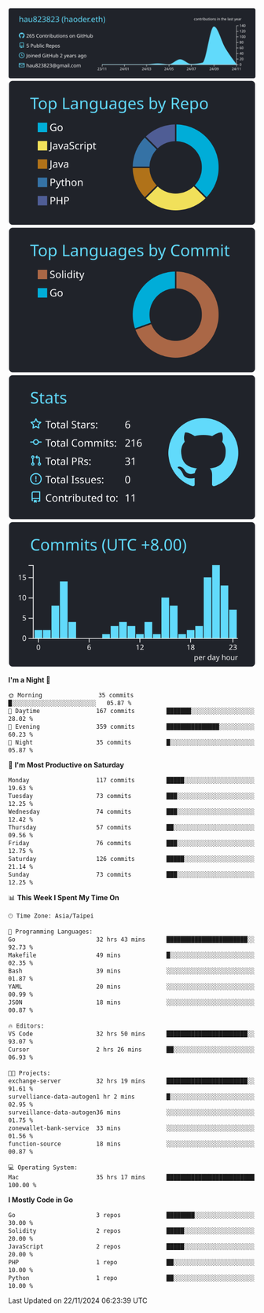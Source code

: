[![](https://raw.githubusercontent.com/hau823823/hau823823/master/profile-summary-card-output/react/0-profile-details.svg)](https://github.com/vn7n24fzkq/github-profile-summary-cards)
[![](https://raw.githubusercontent.com/hau823823/hau823823/master/profile-summary-card-output/react/1-repos-per-language.svg)](https://github.com/vn7n24fzkq/github-profile-summary-cards) [![](https://raw.githubusercontent.com/hau823823/hau823823/master/profile-summary-card-output/react/2-most-commit-language.svg)](https://github.com/vn7n24fzkq/github-profile-summary-cards)
[![](https://raw.githubusercontent.com/hau823823/hau823823/master/profile-summary-card-output/react/3-stats.svg)](https://github.com/vn7n24fzkq/github-profile-summary-cards) [![](https://raw.githubusercontent.com/hau823823/hau823823/master/profile-summary-card-output/react/4-productive-time.svg)](https://github.com/vn7n24fzkq/github-profile-summary-cards)

<!--START_SECTION:waka-->
**I'm a Night 🦉** 

```text
🌞 Morning                35 commits          █░░░░░░░░░░░░░░░░░░░░░░░░   05.87 % 
🌆 Daytime                167 commits         ███████░░░░░░░░░░░░░░░░░░   28.02 % 
🌃 Evening                359 commits         ███████████████░░░░░░░░░░   60.23 % 
🌙 Night                  35 commits          █░░░░░░░░░░░░░░░░░░░░░░░░   05.87 % 
```
📅 **I'm Most Productive on Saturday** 

```text
Monday                   117 commits         █████░░░░░░░░░░░░░░░░░░░░   19.63 % 
Tuesday                  73 commits          ███░░░░░░░░░░░░░░░░░░░░░░   12.25 % 
Wednesday                74 commits          ███░░░░░░░░░░░░░░░░░░░░░░   12.42 % 
Thursday                 57 commits          ██░░░░░░░░░░░░░░░░░░░░░░░   09.56 % 
Friday                   76 commits          ███░░░░░░░░░░░░░░░░░░░░░░   12.75 % 
Saturday                 126 commits         █████░░░░░░░░░░░░░░░░░░░░   21.14 % 
Sunday                   73 commits          ███░░░░░░░░░░░░░░░░░░░░░░   12.25 % 
```


📊 **This Week I Spent My Time On** 

```text
🕑︎ Time Zone: Asia/Taipei

💬 Programming Languages: 
Go                       32 hrs 43 mins      ███████████████████████░░   92.73 % 
Makefile                 49 mins             █░░░░░░░░░░░░░░░░░░░░░░░░   02.35 % 
Bash                     39 mins             ░░░░░░░░░░░░░░░░░░░░░░░░░   01.87 % 
YAML                     20 mins             ░░░░░░░░░░░░░░░░░░░░░░░░░   00.99 % 
JSON                     18 mins             ░░░░░░░░░░░░░░░░░░░░░░░░░   00.87 % 

🔥 Editors: 
VS Code                  32 hrs 50 mins      ███████████████████████░░   93.07 % 
Cursor                   2 hrs 26 mins       ██░░░░░░░░░░░░░░░░░░░░░░░   06.93 % 

🐱‍💻 Projects: 
exchange-server          32 hrs 19 mins      ███████████████████████░░   91.61 % 
survelliance-data-autogen1 hr 2 mins         █░░░░░░░░░░░░░░░░░░░░░░░░   02.95 % 
surveillance-data-autogen36 mins             ░░░░░░░░░░░░░░░░░░░░░░░░░   01.75 % 
zonewallet-bank-service  33 mins             ░░░░░░░░░░░░░░░░░░░░░░░░░   01.56 % 
function-source          18 mins             ░░░░░░░░░░░░░░░░░░░░░░░░░   00.87 % 

💻 Operating System: 
Mac                      35 hrs 17 mins      █████████████████████████   100.00 % 
```

**I Mostly Code in Go** 

```text
Go                       3 repos             ████████░░░░░░░░░░░░░░░░░   30.00 % 
Solidity                 2 repos             █████░░░░░░░░░░░░░░░░░░░░   20.00 % 
JavaScript               2 repos             █████░░░░░░░░░░░░░░░░░░░░   20.00 % 
PHP                      1 repo              ██░░░░░░░░░░░░░░░░░░░░░░░   10.00 % 
Python                   1 repo              ██░░░░░░░░░░░░░░░░░░░░░░░   10.00 % 
```




 Last Updated on 22/11/2024 06:23:39 UTC
<!--END_SECTION:waka-->
